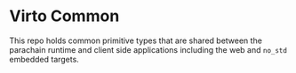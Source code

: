 # Virto Common

This repo holds common primitive types that are shared between the parachain 
runtime and client side applications including the web and `no_std` embedded targets.
